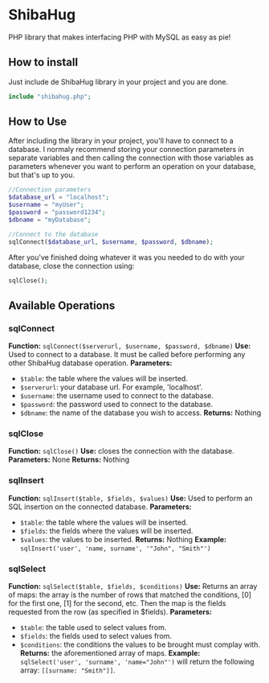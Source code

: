 # ShibaHug
PHP library that makes interfacing PHP with MySQL as easy as pie! 

## How to install
Just include de ShibaHug library in your project and you are done.
```php
include "shibahug.php";
```
## How to Use
After including the library in your project, you'll have to connect to a database. I normaly recommend storing your connection parameters in separate variables and then calling the connection with those variables as parameters whenever you want to perform an operation on your database, but that's up to you.

```php
//Connection parameters
$database_url = "localhost";
$username = "myUser";
$password = "password1234";
$dbname = "myDatabase";

//Connect to the database
sqlConnect($database_url, $username, $password, $dbname);
```

After you've finished doing whatever it was you needed to do with your database, close the connection using:
```php
sqlClose();
```

## Available Operations
### sqlConnect
**Function:** `sqlConnect($serverurl, $username, $password, $dbname)`
**Use:** Used to connect to a database. It must be called before performing any other ShibaHug database operation.
**Parameters:**
 * `$table`: the table where the values will be inserted.
 * `$serverurl`: your database url. For example, 'localhost'.
 * `$username`: the username used to connect to the database.
 * `$password`: the password used to connect to the database.
 * `$dbname`: the name of the database you wish to access.
**Returns:** Nothing

### sqlClose
**Function:** `sqlClose()`
**Use:** closes the connection with the database.
**Parameters:** None
**Returns:** Nothing

### sqlInsert
**Function:** `sqlInsert($table, $fields, $values)`
**Use:** Used to perform an SQL insertion on the connected database.
**Parameters:**
 * `$table`: the table where the values will be inserted.
 * `$fields`: the fields where the values will be inserted.
 * `$values`: the values to be inserted.
**Returns:** Nothing
**Example:** `sqlInsert('user', 'name, surname', '"John", "Smith"')`

### sqlSelect
**Function:** `sqlSelect($table, $fields, $conditions)`
**Use:** Returns an array of maps: the array is the number of rows that matched the conditions, [0] for the first one, [1] for the second, etc. Then the map is the fields requested from the row (as specified in $fields).
**Parameters:**
 * `$table`: the table used to select values from.
 * `$fields`: the fields used to select values from.
 * `$conditions`: the conditions the values to be brought must complay with.
**Returns:** the aforementioned array of maps.
**Example:** `sqlSelect('user', 'surname', 'name="John"')` will return the following array: `[[surname: "Smith"]]`.
